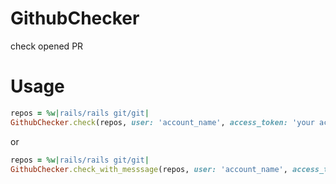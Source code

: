 # GithubChecker

check opened PR

# Usage

```ruby
repos = %w|rails/rails git/git|
GithubChecker.check(repos, user: 'account_name', access_token: 'your access_token')
```
or
```ruby
repos = %w|rails/rails git/git|
GithubChecker.check_with_messsage(repos, user: 'account_name', access_token: 'your access_token')
```
